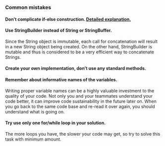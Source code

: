 ### Common mistakes

#### Don’t complicate if-else construction. [Detailed explanation.](https://www.youtube.com/watch?v=P-UmyrbGjwE&list=PL7FuXFaDeEX1smwnp-9ri8DBpgdo7Msu2)

#### Use StringBuilder instead of String or StringBuffer.
Since the String object is immutable, each call for concatenation will result in a new String object being created.
On the other hand, StringBuilder is mutable and thus is considered to be a very efficient way to concatenate Strings.

#### Create your own implementation, don’t use any standard methods.

#### Remember about informative names of the variables.
Writing proper variable names can be a highly valuable investment to the quality of your code. 
Not only you and your teammates understand your code better, it can improve code sustainability in the future later on. 
When you go back to the same code base and re-read it over again, you should understand what is going on.

#### Try use only one for/while loop in your solution.
The more loops you have, the slower your code may get, so try to solve this task with minimum amount.
